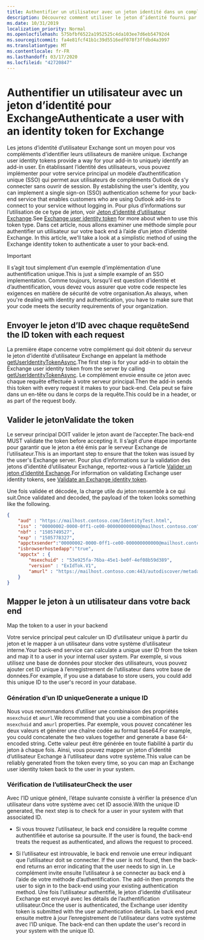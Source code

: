 ```yaml
---
title: Authentifier un utilisateur avec un jeton identité dans un complément
description: Découvrez comment utiliser le jeton d’identité fourni par un complément Outlook pour implémenter l’authentification unique SSO dans votre service.
ms.date: 10/31/2019
localization_priority: Normal
ms.openlocfilehash: 575bfbf6522a1952525c4da103ee7d6eb54792d4
ms.sourcegitcommit: fa4e81fcf41b1c39d5516edf078f3ffdbd4a3997
ms.translationtype: MT
ms.contentlocale: fr-FR
ms.lasthandoff: 03/17/2020
ms.locfileid: "42720847"
---
```

# <a name="authenticate-a-user-with-an-identity-token-for-exchange"></a><span data-ttu-id="7ab4e-103">Authentifier un utilisateur avec un jeton d’identité pour Exchange</span><span class="sxs-lookup"><span data-stu-id="7ab4e-103">Authenticate a user with an identity token for Exchange</span></span>

<span data-ttu-id="7ab4e-104">Les jetons d’identité d’utilisateur Exchange sont un moyen pour vos compléments d'identifier leurs utilisateurs de manière unique.
</span><span class="sxs-lookup"><span data-stu-id="7ab4e-104">Exchange user identity tokens provide a way for your add-in to uniquely identify an add-in user.</span></span> <span data-ttu-id="7ab4e-105">En établissant l’identité des utilisateurs, vous pouvez implémenter pour votre service principal un modèle d’authentification unique (SSO) qui permet aux utilisateurs de compléments Outlook de s’y connecter sans ouvrir de session.
</span><span class="sxs-lookup"><span data-stu-id="7ab4e-105">By establishing the user's identity, you can implement a single sign-on (SSO) authentication scheme for your back-end service that enables customers who are using Outlook add-ins to connect to your service without logging in.</span></span> <span data-ttu-id="7ab4e-106">Pour plus d’informations sur l’utilisation de ce type de jeton, voir [Jeton d’identité d’utilisateur Exchange](authentication.md#exchange-user-identity-token).</span><span class="sxs-lookup"><span data-stu-id="7ab4e-106">See [Exchange user identity token](authentication.md#exchange-user-identity-token) for more about when to use this token type.</span></span> <span data-ttu-id="7ab4e-107">Dans cet article, nous allons examiner une méthode simple pour authentifier un utilisateur sur votre back end à l’aide d’un jeton d’identité Exchange.
</span><span class="sxs-lookup"><span data-stu-id="7ab4e-107">In this article, we'll take a look at a simplistic method of using the Exchange identity token to authenticate a user to your back-end.</span></span>

> [!IMPORTANT]
> <span data-ttu-id="7ab4e-108">Il s’agit tout simplement d’un exemple d’implémentation d’une authentification unique.</span><span class="sxs-lookup"><span data-stu-id="7ab4e-108">This is just a simple example of an SSO implementation.</span></span> <span data-ttu-id="7ab4e-109">Comme toujours, lorsqu’il est question d’identité et d’authentification, vous devez vous assurer que votre code respecte les exigences en matière de sécurité de votre organisation.</span><span class="sxs-lookup"><span data-stu-id="7ab4e-109">As always, when you're dealing with identity and authentication, you have to make sure that your code meets the security requirements of your organization.</span></span>

## <a name="send-the-id-token-with-each-request"></a><span data-ttu-id="7ab4e-110">Envoyer le jeton d’ID avec chaque requête</span><span class="sxs-lookup"><span data-stu-id="7ab4e-110">Send the ID token with each request</span></span>

<span data-ttu-id="7ab4e-111">La première étape concerne votre complément qui doit obtenir du serveur le jeton d’identité d’utilisateur Exchange en appelant la méthode [getUserIdentityTokenAsync](../reference/objectmodel/preview-requirement-set/office.context.mailbox.md#methods).</span><span class="sxs-lookup"><span data-stu-id="7ab4e-111">The first step is for your add-in to obtain the Exchange user identity token from the server by calling [getUserIdentityTokenAsync](../reference/objectmodel/preview-requirement-set/office.context.mailbox.md#methods).</span></span> <span data-ttu-id="7ab4e-112">Le complément envoie ensuite ce jeton avec chaque requête effectuée à votre serveur principal.</span><span class="sxs-lookup"><span data-stu-id="7ab4e-112">Then the add-in sends this token with every request it makes to your back-end.</span></span> <span data-ttu-id="7ab4e-113">Cela peut se faire dans un en-tête ou dans le corps de la requête.</span><span class="sxs-lookup"><span data-stu-id="7ab4e-113">This could be in a header, or as part of the request body.</span></span>

## <a name="validate-the-token"></a><span data-ttu-id="7ab4e-114">Valider le jeton</span><span class="sxs-lookup"><span data-stu-id="7ab4e-114">Validate the token</span></span>

<span data-ttu-id="7ab4e-115">Le serveur principal DOIT valider le jeton avant de l’accepter.</span><span class="sxs-lookup"><span data-stu-id="7ab4e-115">The back-end MUST validate the token before accepting it.</span></span> <span data-ttu-id="7ab4e-116">Il s’agit d’une étape importante pour garantir que le jeton a été émis par le serveur Exchange de l’utilisateur.</span><span class="sxs-lookup"><span data-stu-id="7ab4e-116">This is an important step to ensure that the token was issued by the user's Exchange server.</span></span> <span data-ttu-id="7ab4e-117">Pour plus d’informations sur la validation des jetons d’identité d’utilisateur Exchange, reportez-vous à l’article [Valider un jeton d’identité Exchange](validate-an-identity-token.md).</span><span class="sxs-lookup"><span data-stu-id="7ab4e-117">For information on validating Exchange user identity tokens, see [Validate an Exchange identity token](validate-an-identity-token.md).</span></span>

<span data-ttu-id="7ab4e-118">Une fois validée et décodée, la charge utile du jeton ressemble à ce qui suit.</span><span class="sxs-lookup"><span data-stu-id="7ab4e-118">Once validated and decoded, the payload of the token looks something like the following.</span></span>

```json
{ 
    "aud" : "https://mailhost.contoso.com/IdentityTest.html",
    "iss" : "00000002-0000-0ff1-ce00-000000000000@mailhost.contoso.com",
    "nbf" : "1505749527",
    "exp" : "1505778327",
    "appctxsender":"00000002-0000-0ff1-ce00-000000000000@mailhost.context.com",
    "isbrowserhostedapp":"true",
    "appctx" : {
        "msexchuid" : "53e925fa-76ba-45e1-be0f-4ef08b59d389",
        "version" : "ExIdTok.V1",
        "amurl" : "https://mailhost.contoso.com:443/autodiscover/metadata/json/1"
    }
}
```

## <a name="map-the-token-to-a-user-in-your-backend"></a><span data-ttu-id="7ab4e-119">Mapper le jeton à un utilisateur dans votre back end
</span><span class="sxs-lookup"><span data-stu-id="7ab4e-119">Map the token to a user in your backend</span></span>

<span data-ttu-id="7ab4e-120">Votre service principal peut calculer un ID d’utilisateur unique à partir du jeton et le mapper à un utilisateur dans votre système d’utilisateur interne.</span><span class="sxs-lookup"><span data-stu-id="7ab4e-120">Your back-end service can calculate a unique user ID from the token and map it to a user in your internal user system.</span></span> <span data-ttu-id="7ab4e-121">Par exemple, si vous utilisez une base de données pour stocker des utilisateurs, vous pouvez ajouter cet ID unique à l’enregistrement de l’utilisateur dans votre base de données.</span><span class="sxs-lookup"><span data-stu-id="7ab4e-121">For example, if you use a database to store users, you could add this unique ID to the user's record in your database.</span></span>

### <a name="generate-a-unique-id"></a><span data-ttu-id="7ab4e-122">Génération d’un ID unique</span><span class="sxs-lookup"><span data-stu-id="7ab4e-122">Generate a unique ID</span></span>

<span data-ttu-id="7ab4e-123">Nous vous recommandons d’utiliser une combinaison des propriétés `msexchuid` et `amurl`.</span><span class="sxs-lookup"><span data-stu-id="7ab4e-123">We recommend that you use a combination of the `msexchuid` and `amurl` properties.</span></span> <span data-ttu-id="7ab4e-124">Par exemple, vous pouvez concaténer les deux valeurs et générer une chaîne codée au format base64.</span><span class="sxs-lookup"><span data-stu-id="7ab4e-124">For example, you could concatenate the two values together and generate a base 64-encoded string.</span></span> <span data-ttu-id="7ab4e-125">Cette valeur peut être générée en toute fiabilité à partir du jeton à chaque fois. Ainsi, vous pouvez mapper un jeton d’identité d’utilisateur Exchange à l’utilisateur dans votre système.</span><span class="sxs-lookup"><span data-stu-id="7ab4e-125">This value can be reliably generated from the token every time, so you can map an Exchange user identity token back to the user in your system.</span></span>

### <a name="check-the-user"></a><span data-ttu-id="7ab4e-126">Vérification de l’utilisateur</span><span class="sxs-lookup"><span data-stu-id="7ab4e-126">Check the user</span></span>

<span data-ttu-id="7ab4e-127">Avec l’ID unique généré, l’étape suivante consiste à vérifier la présence d’un utilisateur dans votre système avec cet ID associé.</span><span class="sxs-lookup"><span data-stu-id="7ab4e-127">With the unique ID generated, the next step is to check for a user in your system with that associated ID.</span></span>

- <span data-ttu-id="7ab4e-128">Si vous trouvez l’utilisateur, le back end considère la requête comme authentifiée et autorise sa poursuite.
</span><span class="sxs-lookup"><span data-stu-id="7ab4e-128">If the user is found, the back-end treats the request as authenticated, and allows the request to proceed.</span></span>

- <span data-ttu-id="7ab4e-129">Si l’utilisateur est introuvable, le back end renvoie une erreur indiquant que l’utilisateur doit se connecter. 
</span><span class="sxs-lookup"><span data-stu-id="7ab4e-129">If the user is not found, then the back-end returns an error indicating that the user needs to sign in.</span></span> <span data-ttu-id="7ab4e-130">Le complément invite ensuite l’utilisateur à se connecter au back end à l’aide de votre méthode d’authentification.
</span><span class="sxs-lookup"><span data-stu-id="7ab4e-130">The add-in then prompts the user to sign in to the back-end using your existing authentication method.</span></span> <span data-ttu-id="7ab4e-131">Une fois l’utilisateur authentifié, le jeton d’identité d’utilisateur Exchange est envoyé avec les détails de l’authentification utilisateur.</span><span class="sxs-lookup"><span data-stu-id="7ab4e-131">Once the user is authenticated, the Exchange user identity token is submitted with the user authentication details.</span></span> <span data-ttu-id="7ab4e-132">Le back end peut ensuite mettre à jour l’enregistrement de l’utilisateur dans votre système avec l’ID unique.
</span><span class="sxs-lookup"><span data-stu-id="7ab4e-132">The back-end can then update the user's record in your system with the unique ID.</span></span>

